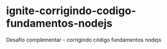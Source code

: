 # ignite-corrigindo-codigo-fundamentos-nodejs

Desafio complementar - corrigindo código fundamentos nodejs
